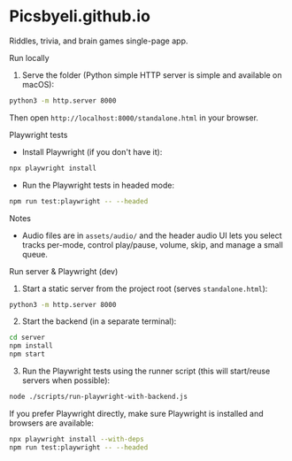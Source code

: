 # Picsbyeli.github.io

Riddles, trivia, and brain games single-page app.

Run locally
1. Serve the folder (Python simple HTTP server is simple and available on macOS):

```bash
python3 -m http.server 8000
```

Then open `http://localhost:8000/standalone.html` in your browser.

Playwright tests
- Install Playwright (if you don't have it):

```bash
npx playwright install
```

- Run the Playwright tests in headed mode:

```bash
npm run test:playwright -- --headed
```

Notes
- Audio files are in `assets/audio/` and the header audio UI lets you select tracks per-mode, control play/pause, volume, skip, and manage a small queue.

Run server & Playwright (dev)
1. Start a static server from the project root (serves `standalone.html`):

```bash
python3 -m http.server 8000
```

2. Start the backend (in a separate terminal):

```bash
cd server
npm install
npm start
```

3. Run the Playwright tests using the runner script (this will start/reuse servers when possible):

```bash
node ./scripts/run-playwright-with-backend.js
```

If you prefer Playwright directly, make sure Playwright is installed and browsers are available:

```bash
npx playwright install --with-deps
npm run test:playwright -- --headed
```

<!-- CI retrigger: 2025-09-19T12:33:00Z -->

